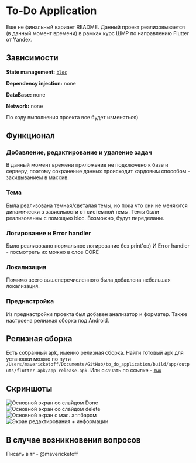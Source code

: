# To-Do Application

Еще не финальный вариант README. Данный проект реализовывается (в данный момент времени) в рамках курс ШМР по направлению Flutter от Yandex.

## Зависимости

**State management:** [`bloc`](https://pub.dev/packages/bloc)

**Dependency injection:** none

**DataBase:** none

**Network:** none

По ходу выполнения проекта все будет изменяться)

## Функционал

### Добавление, редактирование и удаление задач

В данный момент времени приложение не подключено к базе и серверу, поэтому сохранение данных происходит хардовым способом - закидыванием в массив.

### Тема

Была реализована темная/светалая темы, но пока что они не меняются динамически в зависимости от системной темы. Темы были реализованны с помощью bloc. Возможно, будут переделаны.

### Логирование и Error handler

Было реализовано нормальное логирование без print'ов) И Error handler - посмотреть их можно в слое CORE

### Локализация

Помимо всего вышеперечисленного была добавлена небольшая локализация.

### Преднастройка

Из преднастройки проекта был добавен анализатор и форматер. Также настроена релизная сборка под Android.

## Релизная сборка

Есть собранный apk, именно релизная сборка. Найти готовый apk для установки можно по пути `/Users/mavericketoff/Documents/GitHub/to_do_application/build/app/outputs/flutter-apk/app-release.apk`. Или скачать по ссылке - [`тык`](https://drive.google.com/file/d/11cbF6if4kgXhypLeux4g3RCLzayoY0KI/view?usp=sharing)

## Скриншоты

![Основной экран со слайдом Done](https://drive.google.com/file/d/1jMzz0CMVRW2_H0cHgzzSh2QR2VyUjhJj/view?usp=drive_link)
![Основной экран со слайдом delete](https://drive.google.com/file/d/1HygeKKVYDhcU8RM4VY3wLxf0Qd5XrT-A/view?usp=drive_link)
![Основной экран с мал. аппбаром](https://drive.google.com/file/d/1742oH0Zn_69ssgbqkEQMcE8DJJQ96mqL/view?usp=drive_link)
![Экран редактирования + информации](https://drive.google.com/file/d/1udl4rkpUNGTtYmA-2tDwd7fffRCLY9Aw/view?usp=drive_link)

## В случае возникновения вопросов

Писать в тг - @mavericketoff
